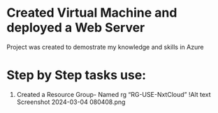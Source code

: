# Created Virtual Machine and deployed a Web Server
Project was created to demostrate my knowledge and skills in Azure

# Step by Step tasks use:
1. Created a Resource Group- Named rg “RG-USE-NxtCloud”
!Alt text Screenshot 2024-03-04 080408.png


